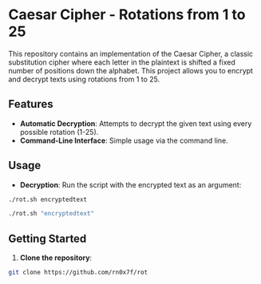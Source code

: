 # Caesar Cipher - Rotations from 1 to 25
This repository contains an implementation of the Caesar Cipher,
a classic substitution cipher where each letter in the plaintext is shifted a fixed number of positions down the alphabet.
This project allows you to encrypt and decrypt texts using rotations from 1 to 25.
## Features
* **Automatic Decryption**: Attempts to decrypt the given text using every possible rotation (1-25).
* **Command-Line Interface**: Simple usage via the command line.
## Usage
* **Decryption**: Run the script with the encrypted text as an argument:
~~~bash
./rot.sh encryptedtext
~~~
~~~bash
./rot.sh "encryptedtext"
~~~
## Getting Started
1. **Clone the repository**:
~~~ bash
git clone https://github.com/rn0x7f/rot
~~~
